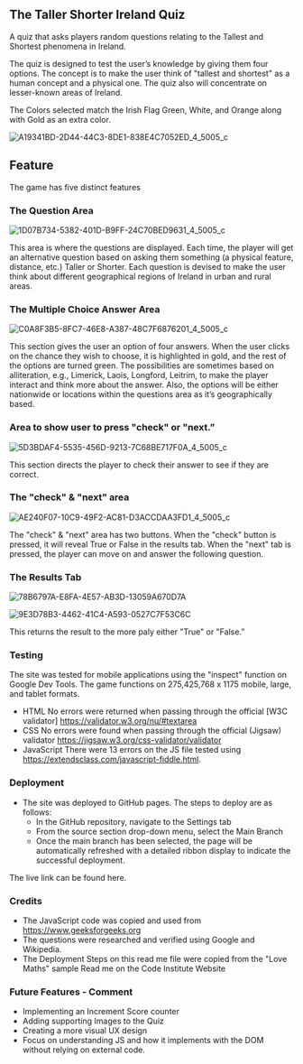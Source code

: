 ## The Taller Shorter Ireland Quiz

A quiz that asks players random questions relating to the Tallest and Shortest phenomena in Ireland. 

The quiz is designed to test the user’s knowledge by giving them four options. The concept is to make the user think of "tallest and shortest" as a human concept and a physical one. The quiz also will concentrate on lesser-known areas of Ireland.

The Colors selected match the Irish Flag Green, White, and Orange along with Gold as an extra color. 


![A19341BD-2D44-44C3-8DE1-838E4C7052ED_4_5005_c](https://user-images.githubusercontent.com/96124619/155520186-f9d02ea7-25b5-4a9c-8795-f3a753b836a2.jpeg)

## Feature

The game has five distinct features

### The Question Area

![1D07B734-5382-401D-B9FF-24C70BED9631_4_5005_c](https://user-images.githubusercontent.com/96124619/155521472-d404bdb6-e2fd-4e33-991f-48894f5c53e0.jpeg)

This area is where the questions are displayed. Each time, the player will get an alternative question based on asking them something (a physical feature, distance, etc.) Taller or Shorter. Each question is devised to make the user think about different geographical regions of Ireland in urban and rural areas. 

### The Multiple Choice Answer Area

![C0A8F3B5-8FC7-46E8-A387-48C7F6876201_4_5005_c](https://user-images.githubusercontent.com/96124619/155522272-c4dffa6a-d481-4435-a19e-afe3c22c42ce.jpeg)

This section gives the user an option of four answers. When the user clicks on the chance they wish to choose, it is highlighted in gold, and the rest of the options are turned green. The possibilities are sometimes based on alliteration, e.g., Limerick, Laois, Longford, Leitrim, to make the player interact and think more about the answer. Also, the options will be either nationwide or locations within the questions area as it’s geographically based. 

### Area to show user to press "check" or "next.”

![5D3BDAF4-5535-456D-9213-7C68BE717F0A_4_5005_c](https://user-images.githubusercontent.com/96124619/155523294-a47bbbb4-101b-4a20-ab14-8fe59ce7cc92.jpeg)

This section directs the player to check their answer to see if they are correct.

### The "check" & "next" area

![AE240F07-10C9-49F2-AC81-D3ACCDAA3FD1_4_5005_c](https://user-images.githubusercontent.com/96124619/155523400-49087f4e-2390-4dc1-9185-e0f1dbff3748.jpeg)

The "check" & "next" area has two buttons. When the "check" button is pressed, it will reveal True or False in the results tab. When the "next" tab is pressed, the player can move on and answer the following question.

### The Results Tab

![78B6797A-E8FA-4E57-AB3D-13059A670D7A](https://user-images.githubusercontent.com/96124619/155529590-dbdb5861-61a3-400d-930e-4e8e2c60774a.jpeg)

![9E3D78B3-4462-41C4-A593-0527C7F53C6C](https://user-images.githubusercontent.com/96124619/155529650-7564bfb3-4262-4901-9546-32269d7b9eeb.jpeg)

This returns the result to the more paly either "True" or "False.”

### Testing

The site was tested for mobile applications using the "inspect" function on Google Dev Tools. The game functions on 275,425,768 x 1175 mobile, large, and tablet formats.

- HTML
No errors were returned when passing through the official [W3C validator] https://validator.w3.org/nu/#textarea
- CSS
No errors were found when passing through the official (Jigsaw) validator https://jigsaw.w3.org/css-validator/validator
- JavaScript
There were 13 errors on the JS file tested using https://extendsclass.com/javascript-fiddle.html.

### Deployment
- The site was deployed to GitHub pages. The steps to deploy are as follows: 
  - In the GitHub repository, navigate to the Settings tab 
  - From the source section drop-down menu, select the Main Branch
  - Once the main branch has been selected, the page will be automatically refreshed with a detailed ribbon display to indicate the successful deployment. 

The live link can be found here. 

### Credits
- The JavaScript code was copied and used from https://www.geeksforgeeks.org
- The questions were researched and verified using Google and Wikipedia. 
- The Deployment Steps on this read me file were copied from the "Love Maths" sample Read me on the Code Institute Website

### Future Features - Comment
- Implementing an Increment Score counter
- Adding supporting Images to the Quiz
- Creating a more visual UX design 
- Focus on understanding JS and how it implements with the DOM without relying on external code.

